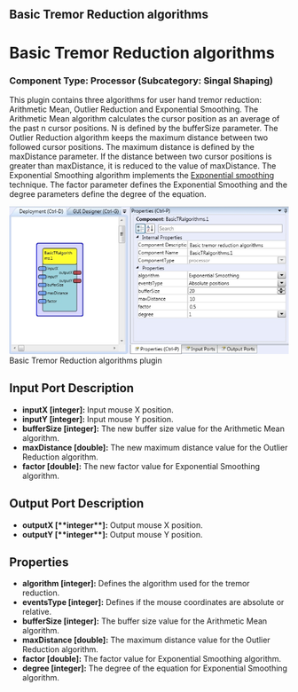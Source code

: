 ##

## Basic Tremor Reduction algorithms

# Basic Tremor Reduction algorithms

### Component Type: Processor (Subcategory: Singal Shaping)

This plugin contains three algorithms for user hand tremor reduction: Arithmetic Mean, Outlier Reduction and Exponential Smoothing. The Arithmetic Mean algorithm calculates the cursor position as an average of the past n cursor positions. N is defined by the bufferSize parameter. The Outlier Reduction algorithm keeps the maximum distance between two followed cursor positions. The maximum distance is defined by the maxDistance parameter. If the distance between two cursor positions is greater than maxDistance, it is reduced to the value of maxDistance. The Exponential Smoothing algorithm implements the [Exponential smoothing](http://en.wikipedia.org/wiki/Exponential_smoothing) technique. The factor parameter defines the Exponential Smoothing and the degree parameters define the degree of the equation.

![Screenshot: Basic Tremor Reduction algorithms plugin](./img/BasicTRalgorithms.jpg "Screenshot: Basic Tremor Reduction algorithms plugin")  
Basic Tremor Reduction algorithms plugin

## Input Port Description

- **inputX \[integer\]:** Input mouse X position.
- **inputY \[integer\]:** Input mouse Y position.
- **bufferSize \[integer\]:** The new buffer size value for the Arithmetic Mean algorithm.
- **maxDistance \[double\]:** The new maximum distance value for the Outlier Reduction algorithm.
- **factor \[double\]:** The new factor value for Exponential Smoothing algorithm.

## Output Port Description

- **outputX \[\*\***integer\***\*\]:** Output mouse X position.
- **outputY \[\*\***integer\***\*\]:** Output mouse Y position.

## Properties

- **algorithm \[integer\]:** Defines the algorithm used for the tremor reduction.
- **eventsType \[integer\]:** Defines if the mouse coordinates are absolute or relative.
- **bufferSize \[integer\]:** The buffer size value for the Arithmetic Mean algorithm.
- **maxDistance \[double\]:** The maximum distance value for the Outlier Reduction algorithm.
- **factor \[double\]:** The factor value for Exponential Smoothing algorithm.
- **degree \[integer\]:** The degree of the equation for Exponential Smoothing algorithm.
